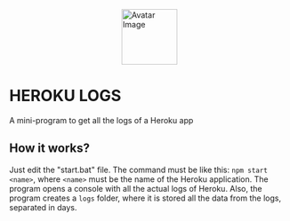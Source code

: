 <img src="https://avatars.githubusercontent.com/u/63100863?v=4" alt="Avatar Image" style="display: block; margin-left: auto; margin-right: auto; width: 100px;">

# HEROKU LOGS
A mini-program to get all the logs of a Heroku app
## How it works?
Just edit the "start.bat" file. The command must be like this: `npm start <name>`, where `<name>` must be the name of the Heroku application. The program opens a console with all the actual logs of Heroku. Also, the program creates a `logs` folder, where it is stored all the data from the logs, separated in days.